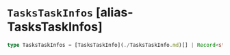 # `TasksTaskInfos` [alias-TasksTaskInfos]
```typescript
type TasksTaskInfos = [TasksTaskInfo](./TasksTaskInfo.md)[] | Record<string, [TasksParentTaskInfo](./TasksParentTaskInfo.md)>;
```
